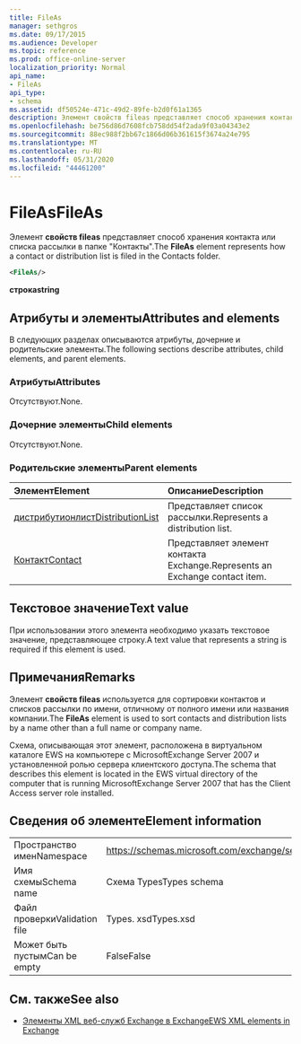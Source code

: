```yaml
---
title: FileAs
manager: sethgros
ms.date: 09/17/2015
ms.audience: Developer
ms.topic: reference
ms.prod: office-online-server
localization_priority: Normal
api_name:
- FileAs
api_type:
- schema
ms.assetid: df50524e-471c-49d2-89fe-b2d0f61a1365
description: Элемент свойств fileas представляет способ хранения контакта или списка рассылки в папке "Контакты".
ms.openlocfilehash: be756d86d7608fcb758dd54f2ada9f03a04343e2
ms.sourcegitcommit: 88ec988f2bb67c1866d06b361615f3674a24e795
ms.translationtype: MT
ms.contentlocale: ru-RU
ms.lasthandoff: 05/31/2020
ms.locfileid: "44461200"
---
```

# <a name="fileas"></a><span data-ttu-id="e0d8a-103">FileAs</span><span class="sxs-lookup"><span data-stu-id="e0d8a-103">FileAs</span></span>

<span data-ttu-id="e0d8a-104">Элемент **свойств fileas** представляет способ хранения контакта или списка рассылки в папке "Контакты".</span><span class="sxs-lookup"><span data-stu-id="e0d8a-104">The **FileAs** element represents how a contact or distribution list is filed in the Contacts folder.</span></span> 
  
```xml
<FileAs/>
```

 <span data-ttu-id="e0d8a-105">**строка**</span><span class="sxs-lookup"><span data-stu-id="e0d8a-105">**string**</span></span>
## <a name="attributes-and-elements"></a><span data-ttu-id="e0d8a-106">Атрибуты и элементы</span><span class="sxs-lookup"><span data-stu-id="e0d8a-106">Attributes and elements</span></span>

<span data-ttu-id="e0d8a-107">В следующих разделах описываются атрибуты, дочерние и родительские элементы.</span><span class="sxs-lookup"><span data-stu-id="e0d8a-107">The following sections describe attributes, child elements, and parent elements.</span></span>
  
### <a name="attributes"></a><span data-ttu-id="e0d8a-108">Атрибуты</span><span class="sxs-lookup"><span data-stu-id="e0d8a-108">Attributes</span></span>

<span data-ttu-id="e0d8a-109">Отсутствуют.</span><span class="sxs-lookup"><span data-stu-id="e0d8a-109">None.</span></span>
  
### <a name="child-elements"></a><span data-ttu-id="e0d8a-110">Дочерние элементы</span><span class="sxs-lookup"><span data-stu-id="e0d8a-110">Child elements</span></span>

<span data-ttu-id="e0d8a-111">Отсутствуют.</span><span class="sxs-lookup"><span data-stu-id="e0d8a-111">None.</span></span>
  
### <a name="parent-elements"></a><span data-ttu-id="e0d8a-112">Родительские элементы</span><span class="sxs-lookup"><span data-stu-id="e0d8a-112">Parent elements</span></span>

|<span data-ttu-id="e0d8a-113">**Элемент**</span><span class="sxs-lookup"><span data-stu-id="e0d8a-113">**Element**</span></span>|<span data-ttu-id="e0d8a-114">**Описание**</span><span class="sxs-lookup"><span data-stu-id="e0d8a-114">**Description**</span></span>|
|:-----|:-----|
|[<span data-ttu-id="e0d8a-115">дистрибутионлист</span><span class="sxs-lookup"><span data-stu-id="e0d8a-115">DistributionList</span></span>](distributionlist.md) <br/> |<span data-ttu-id="e0d8a-116">Представляет список рассылки.</span><span class="sxs-lookup"><span data-stu-id="e0d8a-116">Represents a distribution list.</span></span>  <br/> |
|[<span data-ttu-id="e0d8a-117">Контакт</span><span class="sxs-lookup"><span data-stu-id="e0d8a-117">Contact</span></span>](contact.md) <br/> |<span data-ttu-id="e0d8a-118">Представляет элемент контакта Exchange.</span><span class="sxs-lookup"><span data-stu-id="e0d8a-118">Represents an Exchange contact item.</span></span>  <br/> |
   
## <a name="text-value"></a><span data-ttu-id="e0d8a-119">Текстовое значение</span><span class="sxs-lookup"><span data-stu-id="e0d8a-119">Text value</span></span>

<span data-ttu-id="e0d8a-120">При использовании этого элемента необходимо указать текстовое значение, представляющее строку.</span><span class="sxs-lookup"><span data-stu-id="e0d8a-120">A text value that represents a string is required if this element is used.</span></span>
  
## <a name="remarks"></a><span data-ttu-id="e0d8a-121">Примечания</span><span class="sxs-lookup"><span data-stu-id="e0d8a-121">Remarks</span></span>

<span data-ttu-id="e0d8a-122">Элемент **свойств fileas** используется для сортировки контактов и списков рассылки по имени, отличному от полного имени или названия компании.</span><span class="sxs-lookup"><span data-stu-id="e0d8a-122">The **FileAs** element is used to sort contacts and distribution lists by a name other than a full name or company name.</span></span> 
  
<span data-ttu-id="e0d8a-123">Схема, описывающая этот элемент, расположена в виртуальном каталоге EWS на компьютере с MicrosoftExchange Server 2007 и установленной ролью сервера клиентского доступа.</span><span class="sxs-lookup"><span data-stu-id="e0d8a-123">The schema that describes this element is located in the EWS virtual directory of the computer that is running MicrosoftExchange Server 2007 that has the Client Access server role installed.</span></span>
  
## <a name="element-information"></a><span data-ttu-id="e0d8a-124">Сведения об элементе</span><span class="sxs-lookup"><span data-stu-id="e0d8a-124">Element information</span></span>

|||
|:-----|:-----|
|<span data-ttu-id="e0d8a-125">Пространство имен</span><span class="sxs-lookup"><span data-stu-id="e0d8a-125">Namespace</span></span>  <br/> |https://schemas.microsoft.com/exchange/services/2006/types  <br/> |
|<span data-ttu-id="e0d8a-126">Имя схемы</span><span class="sxs-lookup"><span data-stu-id="e0d8a-126">Schema name</span></span>  <br/> |<span data-ttu-id="e0d8a-127">Схема Types</span><span class="sxs-lookup"><span data-stu-id="e0d8a-127">Types schema</span></span>  <br/> |
|<span data-ttu-id="e0d8a-128">Файл проверки</span><span class="sxs-lookup"><span data-stu-id="e0d8a-128">Validation file</span></span>  <br/> |<span data-ttu-id="e0d8a-129">Types. xsd</span><span class="sxs-lookup"><span data-stu-id="e0d8a-129">Types.xsd</span></span>  <br/> |
|<span data-ttu-id="e0d8a-130">Может быть пустым</span><span class="sxs-lookup"><span data-stu-id="e0d8a-130">Can be empty</span></span>  <br/> |<span data-ttu-id="e0d8a-131">False</span><span class="sxs-lookup"><span data-stu-id="e0d8a-131">False</span></span>  <br/> |
   
## <a name="see-also"></a><span data-ttu-id="e0d8a-132">См. также</span><span class="sxs-lookup"><span data-stu-id="e0d8a-132">See also</span></span>



- [<span data-ttu-id="e0d8a-133">Элементы XML веб-служб Exchange в Exchange</span><span class="sxs-lookup"><span data-stu-id="e0d8a-133">EWS XML elements in Exchange</span></span>](ews-xml-elements-in-exchange.md)

